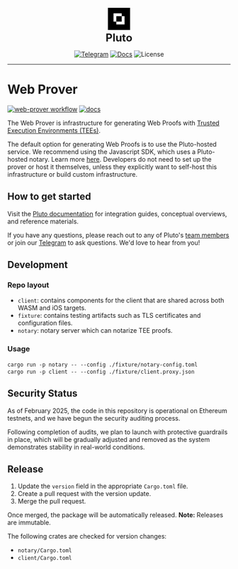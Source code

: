 <p align="center">
  <img src="https://raw.githubusercontent.com/pluto/.github/main/profile/assets/assets_ios_Pluto-1024%401x.png" alt="Pluto Logo" width="50" height="50">
  <br>
  <b style="font-size: 24px;">Pluto</b>
</p>
<p align="center">
  <a href="https://t.me/pluto_xyz/1"><img src="https://img.shields.io/badge/Telegram-Group-8B5CF6?style=flat-square&logo=telegram&logoColor=white&labelColor=24292e&scale=1.5" alt="Telegram"></a>
  <a href="https://docs.pluto.xyz/"><img src="https://img.shields.io/badge/Docs-Pluto-8B5CF6?style=flat-square&logo=readme&logoColor=white&labelColor=24292e&scale=1.5" alt="Docs"></a>
  <img src="https://img.shields.io/badge/License-Apache%202.0-8B5CF6.svg?label=license&labelColor=2a2f35" alt="License">
</p>

---

# Web Prover

[![web-prover workflow](https://github.com/pluto/web-prover/actions/workflows/web-prover.yaml/badge.svg)](https://github.com/pluto/web-prover/actions/workflows/web-prover.yaml)
[![docs](https://img.shields.io/badge/docs-e28f00)](https://docs.pluto.xyz)

The Web Prover is infrastructure for generating Web Proofs with [Trusted Execution Environments (TEEs)](https://pluto.xyz/blog/web-proof-techniques-tee-mode).

The default option for generating Web Proofs is to use the Pluto-hosted service. We recommend using the Javascript SDK, which uses a Pluto-hosted notary. Learn more [here](https://docs.pluto.xyz/guides/using-the-javascript-sdk). Developers do not need to set up the prover or host it themselves, unless they explicitly want to self-host this infrastructure or build custom infrastructure.

## How to get started

Visit the [Pluto documentation](https://docs.pluto.xyz) for integration guides, conceptual overviews, and reference materials.

If you have any questions, please reach out to any of Pluto's [team members](https://pluto.xyz/team) or join our [Telegram](https://t.me/pluto_xyz) to ask questions. We'd love to hear from you!

## Development

### Repo layout

- `client`: contains components for the client that are shared across both WASM and iOS targets.
- `fixture`: contains testing artifacts such as TLS certificates and configuration files.
- `notary`: notary server which can notarize TEE proofs.

### Usage

```
cargo run -p notary -- --config ./fixture/notary-config.toml
cargo run -p client -- --config ./fixture/client.proxy.json
```

## Security Status

As of February 2025, the code in this repository is operational on Ethereum testnets, and we have begun the security auditing process.

Following completion of audits, we plan to launch with protective guardrails in place, which will be gradually adjusted and removed as the system demonstrates stability in real-world conditions.

## Release

1. Update the `version` field in the appropriate `Cargo.toml` file.
2. Create a pull request with the version update.
3. Merge the pull request.

Once merged, the package will be automatically released.
**Note:** Releases are immutable.

The following crates are checked for version changes:

- `notary/Cargo.toml`
- `client/Cargo.toml`